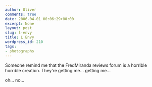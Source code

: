 ```yaml
---
author: Oliver
comments: true
date: 2006-04-01 00:06:29+00:00
excerpt: None
layout: post
slug: l-envy
title: L Envy
wordpress_id: 210
tags:
- photographs
---
```


Someone remind me that the FredMiranda reviews forum is a horrible horrible creation.  They're getting me... getting me...

oh... no...